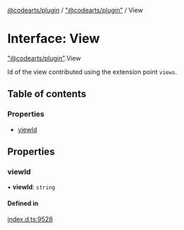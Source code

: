 [@codearts/plugin](../README.md) / ["@codearts/plugin"](../modules/_codearts_plugin_.md) / View

# Interface: View

["@codearts/plugin"](../modules/_codearts_plugin_.md).View

Id of the view contributed using the extension point `views`.

## Table of contents

### Properties

- [viewId](codearts_plugin_.View.md#viewid)

## Properties

### viewId

• **viewId**: `string`

#### Defined in

[index.d.ts:9528](https://github.com/xyz-fish/cloudide-plugin-api/blob/9927cd6/index.d.ts#L9528)
